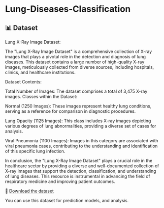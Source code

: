# Lung-Diseases-Classification
## 📊 Dataset

Lung X-Ray Image Dataset:

The "Lung X-Ray Image Dataset" is a comprehensive collection of X-ray images that plays a pivotal role in the detection and diagnosis of lung diseases. This dataset contains a large number of high-quality X-ray images, meticulously collected from diverse sources, including hospitals, clinics, and healthcare institutions.

Dataset Contents:

Total Number of Images: The dataset comprises a total of 3,475 X-ray images.
Classes within the Dataset:

Normal (1250 Images): These images represent healthy lung conditions, serving as a reference for comparison in diagnostic procedures.

Lung Opacity (1125 Images): This class includes X-ray images depicting various degrees of lung abnormalities, providing a diverse set of cases for analysis.

Viral Pneumonia (1100 Images): Images in this category are associated with viral pneumonia cases, contributing to the understanding and identification of this specific lung infection.

In conclusion, the "Lung X-Ray Image Dataset" plays a crucial role in the healthcare sector by providing a diverse and well-documented collection of X-ray images that support the detection, classification, and understanding of lung diseases. This resource is instrumental in advancing the field of respiratory medicine and improving patient outcomes.

📁 [Download the dataset]((https://data.mendeley.com/datasets/9d55cttn5h/1))

You can use this dataset for prediction models, and analysis.
